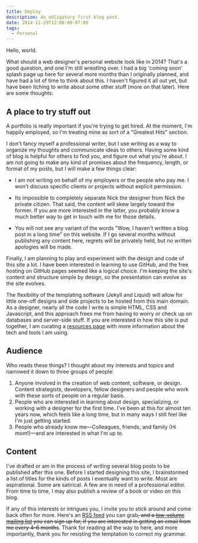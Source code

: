```yaml
---
title: Deploy
description: An obligatory first blog post.
date: 2014-11-29T12:00:00-07:00
tags:
  - Personal
---
```


Hello, world.

What should a web designer's personal website look like in 2014? That's a good question, and one I'm still wrestling over. I had a big 'coming soon' splash page up here for several more months than I originally planned, and have had a lot of time to think about this. I haven't figured it all out yet, but have been itching to write about some other stuff (more on that later). Here are some thoughts:

## A place to try stuff out

A portfolio is really important if you're trying to get hired. At the moment, I'm happily employed, so I'm treating mine as sort of a "Greatest Hits" section.

I don't fancy myself a professional writer, but I use writing as a way to organize my thoughts and communicate ideas to others. Having some kind of blog is helpful for others to find you, and figure out what you're about. I am not going to make any kind of promises about the frequency, length, or format of my posts, but I will make a few things clear:

- I am not writing on behalf of my employers or the people who pay me. I won't discuss specific clients or projects without explicit permission.

- Its impossible to completely separate Nick the designer from Nick the private citizen. That said, the content will skew largely toward the former. If you are more interested in the latter, you probably know a much better way to get in touch with me for those details.

- You will not see any variant of the words "Wow, I haven't written a blog post in a long time" on this website. If I go several months without publishing any content here, regrets will be privately held, but no written apologies will be made.

Finally, I am planning to play and experiment with the design and code of this site a lot. I have been interested in learning to use GitHub, and the free hosting on GitHub pages seemed like a logical choice. I'm keeping the site's content and structure simple by design, so the presentation can evolve as the site evolves.

The flexibility of the templating software (Jekyll and Liquid) will allow for little one-off designs and side projects to be hosted from this main domain. As a designer, nearly all the code I write is simple HTML, CSS and Javascript, and this approach frees me from having to worry or check up on databases and server-side stuff. If you are interested in how this site is put together, I am curating a [resources page](/info/resources/) with more information about the tech and tools I am using.

## Audience

Who reads these things? I thought about my interests and topics and narrowed it down to three groups of people:

1. Anyone involved in the creation of web content, software, or design. Content strategists, developers, fellow designers and people who work with these sorts of people on a regular basis.
2. People who are interested in learning about design, specializing, or working with a designer for the first time. I've been at this for almost ten years now, which feels like a long time, but in many ways I still feel like I'm just getting started.
3. People who already know me&mdash;Colleagues, friends, and family (Hi mom!)&mdash;and are interested in what I'm up to.

## Content

I've drafted or am in the process of writing several blog posts to be published after this one. Before I started designing this site, I brainstormed a list of titles for the kinds of posts I eventually want to write. Most are aspirational. Some are satirical. A few are in need of a professional editor. From time to time, I may also publish a review of a book or video on this blog.

If any of this interests or intrigues you, I invite you to stick around and come back often for more. Here's an [RSS feed](https://nicksimson.com/feed.xml) you can grab<strike>, and a [low-volume mailing list](https://tinyletter.com/nsmsn) you can sign up for, if you are interested in getting an email from me every 4-6 months</strike>. Thank for reading all the way to here, and more importantly, thank you for resisting the temptation to correct my grammar.
